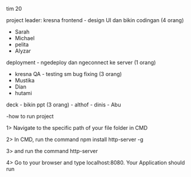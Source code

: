 tim 20

project leader: kresna
frontend - design UI dan bikin codingan (4 orang)
- Sarah
- Michael
- pelita
- Alyzar
  
deployment - ngedeploy dan ngeconnect ke server (1 orang)
- kresna
QA - testing sm bug fixing (3 orang)
- Mustika
- Dian
- hutami

deck - bikin ppt (3 orang)
- althof
- dinis
- Abu

-how to run project

1> Navigate to the specific path of your file folder in CMD 

2> In CMD, run the command npm install http-server -g

3> and run the command http-server

4> Go to your browser and type localhost:8080. Your Application should run
